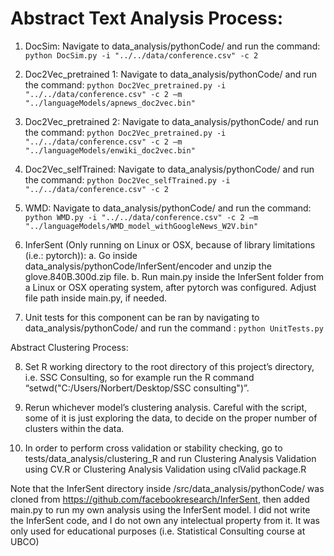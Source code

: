 # Abstract Text Analysis Process:
1.	DocSim: Navigate to data_analysis/pythonCode/ and run the command:
`python DocSim.py -i "../../data/conference.csv" -c 2`
2.	Doc2Vec_pretrained 1: Navigate to data_analysis/pythonCode/ and run the command:
`python Doc2Vec_pretrained.py -i "../../data/conference.csv" -c 2 –m "../languageModels/apnews_doc2vec.bin"`
3.	Doc2Vec_pretrained 2: Navigate to data_analysis/pythonCode/ and run the command:
`python Doc2Vec_pretrained.py -i "../../data/conference.csv" -c 2 –m "../languageModels/enwiki_doc2vec.bin"`
4.	Doc2Vec_selfTrained: Navigate to data_analysis/pythonCode/ and run the command:
`python Doc2Vec_selfTrained.py -i "../../data/conference.csv" -c 2`
5.	WMD: Navigate to data_analysis/pythonCode/ and run the command:
`python WMD.py -i "../../data/conference.csv" -c 2 –m "../languageModels/WMD_model_withGoogleNews_W2V.bin"`
6.	InferSent (Only running on Linux or OSX, because of library limitations (i.e.: pytorch)):
  a.	Go inside data_analysis/pythonCode/InferSent/encoder and unzip the glove.840B.300d.zip file.
  b.	Run main.py inside the InferSent folder from a Linux or OSX operating system, after pytorch was configured. Adjust file path inside main.py, if needed.

7. Unit tests for this component can be ran by navigating to data_analysis/pythonCode/ and run the command : `python UnitTests.py`

Abstract Clustering Process:

8.	Set R working directory to the root directory of this project’s directory, i.e. SSC Consulting, so for example run the R command “setwd("C:/Users/Norbert/Desktop/SSC consulting")”.

9.	Rerun whichever model’s clustering analysis. Careful with the script, some of it is just exploring the data, to decide on the proper number of clusters within the data.

10.	In order to perform cross validation or stability checking, go to tests/data_analysis/clustering_R and run Clustering Analysis Validation using CV.R or Clustering Analysis Validation using clValid package.R

Note that the InferSent directory inside /src/data_analysis/pythonCode/ was cloned from https://github.com/facebookresearch/InferSent, then added main.py to run my own analysis using the InferSent model. I did not write the InferSent code, and I do not own any intelectual property from it. It was only used for educational purposes (i.e. Statistical Consulting course at UBCO)
